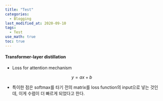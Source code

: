 ```yaml
---
title: "Test"
categories: 
  - Blogging
last_modified_at: 2020-09-10
tags:
  - Test
use_math: true
toc: true
---
```

#### Transformer-layer distillation

* Loss for attention mechanism

$$
y=ax+b
$$

* 특이한 점은 softmax를 타기 전의 matrix를 loss function의 input으로 넣는 것인데, 이게 수렴이 더 빠르게 되었다고 한다.
